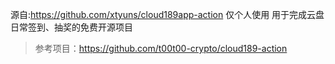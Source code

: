 
源自:https://github.com/xtyuns/cloud189app-action
仅个人使用
用于完成云盘日常签到、抽奖的免费开源项目
> 参考项目：https://github.com/t00t00-crypto/cloud189-action  
